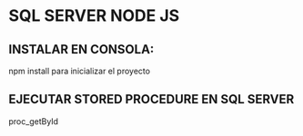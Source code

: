 # SQL SERVER NODE JS

## INSTALAR EN CONSOLA: 
npm install para inicializar el proyecto

## EJECUTAR STORED PROCEDURE EN SQL SERVER
proc_getById
